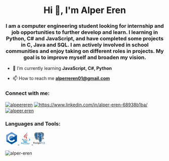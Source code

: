 
<h1 align="center">Hi 👋, I'm Alper Eren</h1>
<h3 align="center">I am a computer engineering student looking for internship and job opportunities to further develop and learn. I learning in Python, C# and JavaScript, and have completed some projects in C, Java and SQL. I am actively involved in school communities and enjoy taking on different roles in projects. My goal is to improve myself and broaden my vision.</h3>

- 🌱 I’m currently learning **JavaScript, C#, Python**

- 📫 How to reach me **alperreren01@gmail.com**

<h3 align="left">Connect with me:</h3>
<p align="left">
<a href="https://twitter.com/alpeereren" target="blank"><img align="center" src="https://raw.githubusercontent.com/rahuldkjain/github-profile-readme-generator/master/src/images/icons/Social/twitter.svg" alt="alpeereren" height="30" width="40" /></a>
<a href="https://www.linkedin.com/in/alper-eren-68938b1ba/" target="blank"><img align="center" src="https://raw.githubusercontent.com/rahuldkjain/github-profile-readme-generator/master/src/images/icons/Social/linked-in-alt.svg" alt="https://www.linkedin.com/in/alper-eren-68938b1ba/" height="30" width="40" /></a>
<a href="https://instagram.com/alpeer.eren" target="blank"><img align="center" src="https://raw.githubusercontent.com/rahuldkjain/github-profile-readme-generator/master/src/images/icons/Social/instagram.svg" alt="alpeer.eren" height="30" width="40" /></a>
</p>

<h3 align="left">Languages and Tools:</h3>
<p align="left"> <a href="https://www.cprogramming.com/" target="_blank" rel="noreferrer"> <img src="https://raw.githubusercontent.com/devicons/devicon/master/icons/c/c-original.svg" alt="c" width="40" height="40"/> </a> <a href="https://www.java.com" target="_blank" rel="noreferrer"> <img src="https://raw.githubusercontent.com/devicons/devicon/master/icons/java/java-original.svg" alt="java" width="40" height="40"/> </a> <a href="https://www.postgresql.org" target="_blank" rel="noreferrer"> <img src="https://raw.githubusercontent.com/devicons/devicon/master/icons/postgresql/postgresql-original-wordmark.svg" alt="postgresql" width="40" height="40"/> </a> </p>

<p><img align="center" src="https://github-readme-stats.vercel.app/api/top-langs?username=alper-eren&show_icons=true&theme=dark&locale=en&layout=compact" alt="alper-eren" /></p>

